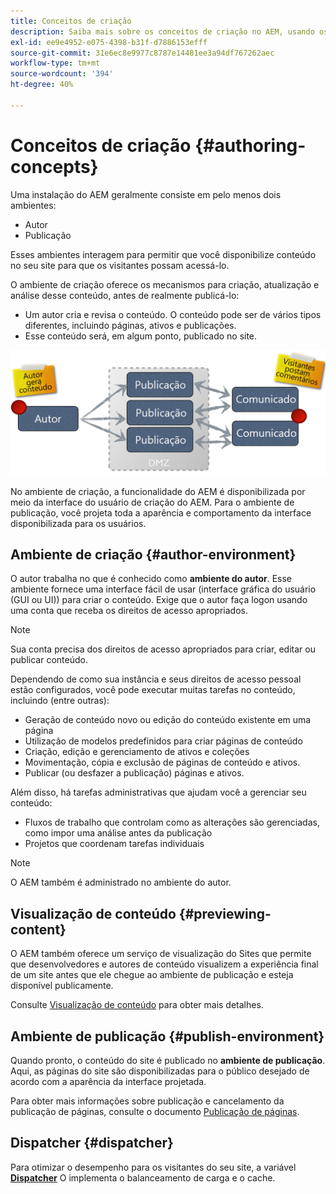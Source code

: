 ```yaml
---
title: Conceitos de criação
description: Saiba mais sobre os conceitos de criação no AEM, usando os ambientes de criação, visualização e publicação.
exl-id: ee9e4952-e075-4398-b31f-d7886153efff
source-git-commit: 31e6ec8e9977c8787e14481ee3a94df767262aec
workflow-type: tm+mt
source-wordcount: '394'
ht-degree: 40%

---
```


# Conceitos de criação {#authoring-concepts}

Uma instalação do AEM geralmente consiste em pelo menos dois ambientes:

* Autor
* Publicação

Esses ambientes interagem para permitir que você disponibilize conteúdo no seu site para que os visitantes possam acessá-lo.

O ambiente de criação oferece os mecanismos para criação, atualização e análise desse conteúdo, antes de realmente publicá-lo:

* Um autor cria e revisa o conteúdo. O conteúdo pode ser de vários tipos diferentes, incluindo páginas, ativos e publicações.
* Esse conteúdo será, em algum ponto, publicado no site.

![Diagrama do autor, editor e despachantes](/help/sites-cloud/authoring/assets/author-publish.png)

No ambiente de criação, a funcionalidade do AEM é disponibilizada por meio da interface do usuário de criação do AEM. Para o ambiente de publicação, você projeta toda a aparência e comportamento da interface disponibilizada para os usuários.

## Ambiente de criação {#author-environment}

O autor trabalha no que é conhecido como **ambiente do autor**. Esse ambiente fornece uma interface fácil de usar (interface gráfica do usuário (GUI ou UI)) para criar o conteúdo. Exige que o autor faça logon usando uma conta que receba os direitos de acesso apropriados.

>[!NOTE]
>
>Sua conta precisa dos direitos de acesso apropriados para criar, editar ou publicar conteúdo.

Dependendo de como sua instância e seus direitos de acesso pessoal estão configurados, você pode executar muitas tarefas no conteúdo, incluindo (entre outras):

* Geração de conteúdo novo ou edição do conteúdo existente em uma página
* Utilização de modelos predefinidos para criar páginas de conteúdo
* Criação, edição e gerenciamento de ativos e coleções
* Movimentação, cópia e exclusão de páginas de conteúdo e ativos.
* Publicar (ou desfazer a publicação) páginas e ativos.

Além disso, há tarefas administrativas que ajudam você a gerenciar seu conteúdo:

* Fluxos de trabalho que controlam como as alterações são gerenciadas, como impor uma análise antes da publicação
* Projetos que coordenam tarefas individuais

>[!NOTE]
>
>O AEM também é administrado no ambiente do autor.

## Visualização de conteúdo {#previewing-content}

O AEM também oferece um serviço de visualização do Sites que permite que desenvolvedores e autores de conteúdo visualizem a experiência final de um site antes que ele chegue ao ambiente de publicação e esteja disponível publicamente.

Consulte [Visualização de conteúdo](/help/sites-cloud/authoring/fundamentals/previewing-content.md) para obter mais detalhes.

## Ambiente de publicação {#publish-environment}

Quando pronto, o conteúdo do site é publicado no **ambiente de publicação**. Aqui, as páginas do site são disponibilizadas para o público desejado de acordo com a aparência da interface projetada.

Para obter mais informações sobre publicação e cancelamento da publicação de páginas, consulte o documento [Publicação de páginas](/help/sites-cloud/authoring/fundamentals/publishing-pages.md).

## Dispatcher {#dispatcher}

Para otimizar o desempenho para os visitantes do seu site, a variável **[Dispatcher](/help/implementing/dispatcher/overview.md)** O implementa o balanceamento de carga e o cache.

